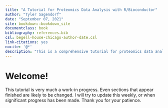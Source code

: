 ```yaml
--- 
title: "A Tutorial for Proteomics Data Analysis with R/Bioconductor"
author: "Tyler Sagendorf"
date: "September 07, 2021"
site: bookdown::bookdown_site
documentclass: book
bibliography: references.bib
csl: begell-house-chicago-author-date.csl
link-citations: yes
nocite: '@*'
description: "This is a comprehensive tutorial for proteomics data analysis in R that utilizes packages developed by researchers at PNNL and from Bioconductor."
---
```


# Welcome!

This tutorial is very much a work-in progress. Even sections that appear finished are likely to be changed. I will try to update this weekly, or when significant progress has been made. Thank you for your patience.



